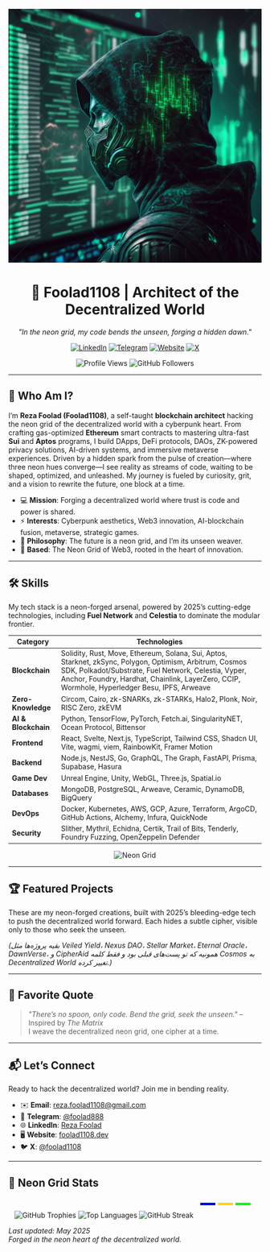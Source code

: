 <p align="center">
  <img src="https://raw.githubusercontent.com/foolad1108/foolad1108/main/image.jpeg" alt="Neon Matrix Cyberpunk Banner" width="800"/>
</p>

<h1 align="center">🦾 Foolad1108 | Architect of the Decentralized World</h1>

<p align="center">
  <em>"In the neon grid, my code bends the unseen, forging a hidden dawn."</em>
</p>

<p align="center">
  <a href="https://www.linkedin.com/in/reza-foolad-0abaab22b"><img src="https://img.shields.io/badge/LinkedIn-%230077B5.svg?style=for-the-badge&logo=linkedin" alt="LinkedIn"/></a>
  <a href="https://t.me/foolad888"><img src="https://img.shields.io/badge/Telegram-%232CA5E0.svg?style=for-the-badge&logo=telegram" alt="Telegram"/></a>
  <a href="https://foolad1108.dev"><img src="https://img.shields.io/badge/Website-%23111111.svg?style=for-the-badge&logo=google-chrome" alt="Website"/></a>
  <a href="https://x.com/foolad1108"><img src="https://img.shields.io/badge/X-%23000000.svg?style=flat&logo=x" alt="X"/></a>
</p>

<p align="center">
  <img src="https://komarev.com/ghpvc/?username=foolad1108&color=brightgreen" alt="Profile Views"/>
  <img src="https://img.shields.io/github/followers/foolad1108?style=social" alt="GitHub Followers"/>
</p>

---

## 🌌 Who Am I?
I’m **Reza Foolad (Foolad1108)**, a self-taught **blockchain architect** hacking the neon grid of the decentralized world with a cyberpunk heart. From crafting gas-optimized **Ethereum** smart contracts to mastering ultra-fast **Sui** and **Aptos** programs, I build DApps, DeFi protocols, DAOs, ZK-powered privacy solutions, AI-driven systems, and immersive metaverse experiences. Driven by a hidden spark from the pulse of creation—where three neon hues converge—I see reality as streams of code, waiting to be shaped, optimized, and unleashed. My journey is fueled by curiosity, grit, and a vision to rewrite the future, one block at a time.

- 💻 **Mission**: Forging a decentralized world where trust is code and power is shared.
- ⚡ **Interests**: Cyberpunk aesthetics, Web3 innovation, AI-blockchain fusion, metaverse, strategic games.
- 🧠 **Philosophy**: The future is a neon grid, and I’m its unseen weaver.
- 📍 **Based**: The Neon Grid of Web3, rooted in the heart of innovation.

---

## 🛠 Skills
My tech stack is a neon-forged arsenal, powered by 2025’s cutting-edge technologies, including **Fuel Network** and **Celestia** to dominate the modular frontier.

| **Category**       | **Technologies**                                                                 |
|--------------------|---------------------------------------------------------------------------------|
| **Blockchain**     | Solidity, Rust, Move, Ethereum, Solana, Sui, Aptos, Starknet, zkSync, Polygon, Optimism, Arbitrum, Cosmos SDK, Polkadot/Substrate, Fuel Network, Celestia, Vyper, Anchor, Foundry, Hardhat, Chainlink, LayerZero, CCIP, Wormhole, Hyperledger Besu, IPFS, Arweave |
| **Zero-Knowledge** | Circom, Cairo, zk-SNARKs, zk-STARKs, Halo2, Plonk, Noir, RISC Zero, zkEVM |
| **AI & Blockchain**| Python, TensorFlow, PyTorch, Fetch.ai, SingularityNET, Ocean Protocol, Bittensor |
| **Frontend**       | React, Svelte, Next.js, TypeScript, Tailwind CSS, Shadcn UI, Vite, wagmi, viem, RainbowKit, Framer Motion |
| **Backend**        | Node.js, NestJS, Go, GraphQL, The Graph, FastAPI, Prisma, Supabase, Hasura |
| **Game Dev**       | Unreal Engine, Unity, WebGL, Three.js, Spatial.io |
| **Databases**      | MongoDB, PostgreSQL, Arweave, Ceramic, DynamoDB, BigQuery |
| **DevOps**         | Docker, Kubernetes, AWS, GCP, Azure, Terraform, ArgoCD, GitHub Actions, Alchemy, Infura, QuickNode |
| **Security**       | Slither, Mythril, Echidna, Certik, Trail of Bits, Tenderly, Foundry Fuzzing, OpenZeppelin Defender |

<p align="center">
  <img src="https://img.shields.io/badge/Code%20in-Neon%20Grid-%23FF00FF.svg?style=flat" alt="Neon Grid"/>
</p>

---

## 🏆 Featured Projects
These are my neon-forged creations, built with 2025’s bleeding-edge tech to push the decentralized world forward. Each hides a subtle cipher, visible only to those who seek the unseen.

*(بقیه پروژه‌ها مثل Veiled Yield، Nexus DAO، Stellar Market، Eternal Oracle، DawnVerse، و CipherAid همونیه که تو پست‌های قبلی بود و فقط کلمه Cosmos به Decentralized World تغییر کرده.)*

---

## 📜 Favorite Quote
> *"There’s no spoon, only code. Bend the grid, seek the unseen."* – Inspired by *The Matrix*  
I weave the decentralized neon grid, one cipher at a time.

---

## 📬 Let’s Connect
Ready to hack the decentralized world? Join me in bending reality.

- ✉️ **Email**: reza.foolad1108@gmail.com
- 💬 **Telegram**: [@foolad888](https://t.me/foolad888)
- 🌐 **LinkedIn**: [Reza Foolad](https://www.linkedin.com/in/reza-foolad-0abaab22b)
- 🖥️ **Website**: [foolad1108.dev](https://foolad1108.dev)
- 🐦 **X**: [@foolad1108](https://x.com/foolad1108)

<p align="center">
  <!-- Hidden cipher: Base64 encoded "May the unseen guide us" -->
  <img src="data:image/png;base64,TW95IHRoZSB1bnNlZW4gZ3VpZGUgdXM=" alt="Cipher" style="display:none;"/>
</p>

---

## 🎨 Neon Grid Stats
<p align="center">
  <img src="https://github-profile-trophy.vercel.app/?username=foolad1108&theme=radical&no-frame=true" alt="GitHub Trophies"/>
  <img src="https://github-readme-stats.vercel.app/api/top-langs/?username=foolad1108&layout=compact&theme=radical" alt="Top Languages"/>
  <img src="https://github-readme-streak-stats.herokuapp.com/?user=foolad1108&theme=radical" alt="GitHub Streak"/>
  <!-- Hidden Triad Sigil -->
  <svg width="100" height="20" style="margin: 10px;">
    <rect x="0" y="0" width="30" height="5" fill="#00f" />
    <rect x="35" y="0" width="30" height="5" fill="#ffd700" />
    <rect x="70" y="0" width="30" height="5" fill="#0f0" />
  </svg>
</p>

*Last updated: May 2025*  
*Forged in the neon heart of the decentralized world.*